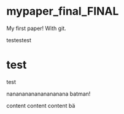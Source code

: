 # mypaper_final_FINAL
My first paper! With git.

testestest
# test
test

nananananananananana batman!

content content content
bä

